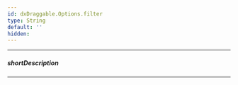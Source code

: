```yaml
---
id: dxDraggable.Options.filter
type: String
default: ''
hidden: 
---
```

---
##### shortDescription
<!-- Description goes here -->

---
<!-- Description goes here -->